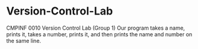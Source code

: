 # Version-Control-Lab
CMPINF 0010 Version Control Lab (Group 1)
Our program takes a name, prints it, takes a number, prints it, and then prints the name and number on the same line.
